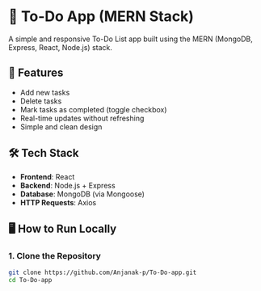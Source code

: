 # 📝 To-Do App (MERN Stack)

A simple and responsive To-Do List app built using the MERN (MongoDB, Express, React, Node.js) stack.

## 🚀 Features

- Add new tasks
- Delete tasks
- Mark tasks as completed (toggle checkbox)
- Real-time updates without refreshing
- Simple and clean design

## 🛠️ Tech Stack

- **Frontend**: React
- **Backend**: Node.js + Express
- **Database**: MongoDB (via Mongoose)
- **HTTP Requests**: Axios

## 🖥️ How to Run Locally

### 1. Clone the Repository

```bash
git clone https://github.com/Anjanak-p/To-Do-app.git
cd To-Do-app
